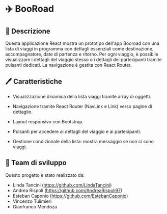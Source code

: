 # ✈️ BooRoad

## 📖 Descrizione

Questa applicazione React mostra un prototipo dell'app Booroad con una lista di viaggi in programma con dettagli essenziali come destinazione, accompagnatore, date di partenza e ritorno. Per ogni viaggio, è possibile visualizzare i dettagli del viaggio stesso o i dettagli dei partecipanti tramite pulsanti dedicati. La navigazione è gestita con React Router.

## 🖊️ Caratteristiche

- Visualizzazione dinamica della lista viaggi tramite array di oggetti.

- Navigazione tramite React Router (NavLink e Link) verso pagine di dettaglio.

- Layout responsivo con Bootstrap.

- Pulsanti per accedere ai dettagli del viaggio e ai partecipanti.

- Gestione condizionale della lista: mostra messaggio se non ci sono viaggi.

## 👥 Team di sviluppo

Questo progetto è stato realizzato da:

- Linda Tancini (https://github.com/LindaTancini)
- Andrea Rispoli (https://github.com/AndreaRispoli97)
- Esteban Caponio (https://github.com/EstebanCaponio)
- Vincenzo Tulimieri
- Gianfranco Mendoza
